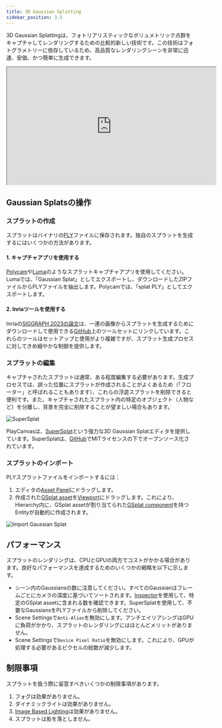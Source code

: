 ```yaml
---
title: 3D Gaussian Splatting
sidebar_position: 3.5
---
```


3D Gaussian Splattingは、フォトリアリスティックなボリュメトリック点群をキャプチャしてレンダリングするための比較的新しい技術です。この技術はフォトグラメトリーに依存しているため、高品質なレンダリングシーンを非常に迅速、安価、かつ簡単に生成できます。

<div className="iframe-container">
    <iframe width="560" height="315" src="https://www.youtube.com/embed/Pe4Sx8t1Ud4" title="Templates Overview" allowfullscreen></iframe>
</div>

## Gaussian Splatsの操作

### スプラットの作成

スプラットはバイナリの[PLY](https://en.wikipedia.org/wiki/PLY_(file_format))ファイルに保存されます。独自のスプラットを生成するにはいくつかの方法があります。

#### 1. キャプチャアプリを使用する

[Polycam](https://poly.cam/)や[Luma](https://lumalabs.ai/)のようなスプラットキャプチャアプリを使用してください。Lumaでは、「Gaussian Splat」としてエクスポートし、ダウンロードしたZIPファイルからPLYファイルを抽出します。Polycamでは、「splat PLY」としてエクスポートします。

#### 2. Inriaツールを使用する

Inriaの[SIGGRAPH 2023の論文](https://repo-sam.inria.fr/fungraph/3d-gaussian-splatting/)は、一連の画像からスプラットを生成するためにダウンロードして使用できる[GitHub](https://github.com/graphdeco-inria/gaussian-splatting)上のツールセットにリンクしています。これらのツールはセットアップと使用がより複雑ですが、スプラット生成プロセスに対してきめ細やかな制御を提供します。

### スプラットの編集

キャプチャされたスプラットは通常、ある程度編集する必要があります。生成プロセスでは、誤った位置にスプラットが作成されることがよくあるため（「フローター」と呼ばれることもあります）、これらの浮遊スプラットを削除できると便利です。また、キャプチャされたスプラット内の特定のオブジェクト（人物など）を分離し、背景を完全に削除することが望ましい場合もあります。

![SuperSplat](/img/user-manual/graphics/gaussian-splatting/supersplat.png)

PlayCanvasは、[SuperSplat](https://playcanvas.com/supersplat/editor)という強力な3D Gaussian Splatエディタを提供しています。SuperSplatは、[GitHub](https://github.com/playcanvas/supersplat)でMITライセンスの下でオープンソース化されています。

### スプラットのインポート

PLYスプラットファイルをインポートするには：

1. エディタの[Asset Panel](../../editor/interface/assets)にドラッグします。
2. 作成された[GSplat asset](../../assets/types/gsplat)を[Viewport](../../editor/interface/viewport)にドラッグします。これにより、Hierarchy内に、GSplat assetが割り当てられた[GSplat component](../../scenes/components/gsplat)を持つEntityが自動的に作成されます。

![Import Gaussian Splat](/img/user-manual/graphics/gaussian-splatting/import-gsplat.webp)

## パフォーマンス

スプラットのレンダリングは、CPUとGPUの両方でコストがかかる場合があります。良好なパフォーマンスを達成するためのいくつかの戦略を以下に示します。

- シーン内のGaussiansの数に注意してください。すべてのGaussianはフレームごとにカメラの深度に基づいてソートされます。[Inspector](../../assets/types/gsplat/#asset-inspector)を使用して、特定のGSplat assetに含まれる数を確認できます。SuperSplatを使用して、不要なGaussiansをPLYファイルから削除してください。
- Scene Settingsで`Anti-Alias`を無効にします。アンチエイリアシングはGPUに負荷がかかり、スプラットのレンダリングにはほとんどメリットがありません。
- Scene Settingsで`Device Pixel Ratio`を無効にします。これにより、GPUが処理する必要があるピクセルの総数が減少します。

## 制限事項

スプラットを扱う際に留意すべきいくつかの制限事項があります。

1. フォグは効果がありません。
2. ダイナミックライトは効果がありません。
3. [Image Based Lighting](../physical-rendering/image-based-lighting)は効果がありません。
4. スプラットは影を落としません。
